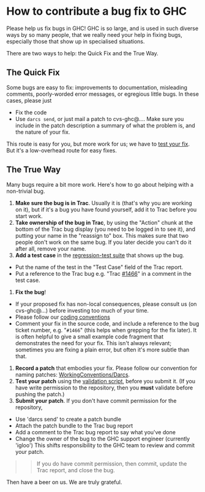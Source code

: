 # How to contribute a bug fix to GHC


Please help us fix bugs in GHC!  GHC is so large, and is used in such diverse ways by so many people, that we really need your help in fixing bugs, especially those that show up in specialised situations.  


There are two ways to help: the Quick Fix and the True Way.

## The Quick Fix


Some bugs are easy to fix: improvements to documentation, misleading comments, poorly-worded error messages, or egregious little bugs.  In these cases, please just

- Fix the code
- Use `darcs send`, or just mail a patch to cvs-ghc@….  Make sure you include in the patch description a summary of what the problem is, and the nature of your fix.


This route is easy for you, but more work for us; we have to [test your fix](testing-patches).  But it's a low-overhead route for easy fixes.

## The True Way


Many bugs require a bit more work.  Here's how to go about helping with a non-trivial bug.

1. **Make sure the bug is in Trac**.  Usually it is (that's why you are working on it), but if it's a bug you have found yourself, add it to Trac before you start work.  
1. **Take ownership of the bug in Trac**, by using the "Action" chunk at the bottom of the Trac bug display (you need to be logged in to see it), and putting your name in the "reassign to" box.  This makes sure that two people don't work on the same bug.  If you later decide you can't do it after all, remove your name.
1. **Add a test case** in the [regression-test suite](building/running-tests) that shows up the bug.  

  - Put the name of the test in the "Test Case" field of the Trac report.  
  - Put a reference to the Trac bug e.g. "Trac [\#1466](https://gitlab.haskell.org//ghc/ghc/issues/1466)" in a comment in the test case.
1. **Fix the bug**!

  - If your proposed fix has non-local consequences, please consult us (on cvs-ghc@…) before investing too much of your time.
  - Please follow our [coding conventions](working-conventions#)
  - Comment your fix in the source code, and include a reference to the bug ticket number, e.g. "`#1466`" (this helps when grepping for the fix later).  It is often helpful to give a small example code fragment that demonstrates the need for your fix.  This isn't always relevant; sometimes you are fixing a plain error, but often it's more subtle than that.
1. **Record a patch** that embodies your fix.  Please follow our convention for naming patches: [WorkingConventions/Darcs](working-conventions/darcs#).
1. **Test your patch** using the [validation script](testing-patches), before you submit it.  (If you have write permission to the repository, then you **must** validate before pushing the patch.)
1. **Submit your patch**.  If you don't have commit permission for the repository, 

  - Use 'darcs send' to create a patch bundle
  - Attach the patch bundle to the Trac bug report
  - Add a comment to the Trac bug report to say what you've done
  - Change the owner of the bug to the GHC support engineer (currently 'igloo')
    This shifts responsibility to the GHC team to review and commit your patch.

> >
> > If you do have commit permission, then commit, update the Trac report, and close the bug.


Then have a beer on us.  We are truly grateful.
